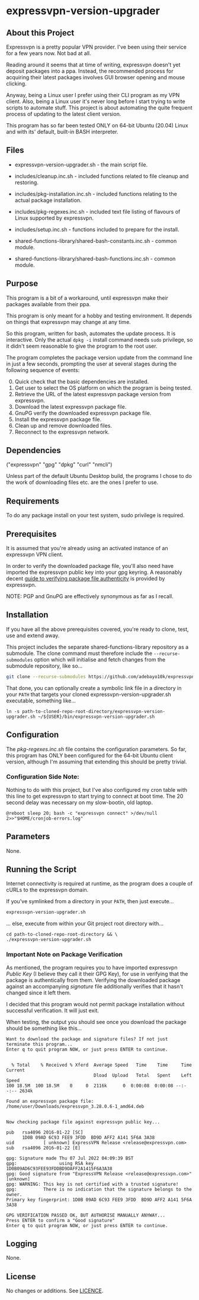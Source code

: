 # expressvpn-version-upgrader

## About this Project

Expressvpn is a pretty popular VPN provider. I've been using their service for a few years now. Not bad at all.

Reading around it seems that at time of writing, expressvpn doesn't yet deposit packages into a ppa. Instead, the recommended process for acquiring their latest packages involves GUI browser opening and mouse clicking.

Anyway, being a Linux user I prefer using their CLI program as my VPN client. Also, being a Linux user it's never long before I start trying to write scripts to automate stuff. This project is about automating the quite frequent process of updating to the latest client version.

This program has so far been tested ONLY on 64-bit Ubuntu (20.04) Linux and with its' default, built-in BASH interpreter.

## Files
- expressvpn-version-upgrader.sh - the main script file.
- includes/cleanup.inc.sh - included functions related to file cleanup and restoring.
- includes/pkg-installation.inc.sh - included functions relating to the actual package installation.
- includes/pkg-regexes.inc.sh - included text file listing of flavours of Linux supported by expressvpn.
- includes/setup.inc.sh - functions included to prepare for the install.

- shared-functions-library/shared-bash-constants.inc.sh - common module.
- shared-functions-library/shared-bash-functions.inc.sh - common module.

## Purpose

This program is a bit of a workaround, until expressvpn make their packages available from their ppa.

This program is only meant for a hobby and testing environment. It depends on things that expressvpn may change at any time.

So this program, written for bash, automates the update process. It is interactive. Only the actual `dpkg -i` install command needs `sudo` privilege, so it didn't seem reasonable to give the program to the root user. 

The program completes the package version update from the command line in just a few seconds, prompting the user at several stages during the following sequence of events:

0. Quick check that the basic dependencies are installed.
1. Get user to select the OS platform on which the program is being tested.
2. Retrieve the URL of the latest expressvpn package version from expressvpn.
3. Download the latest expressvpn package file.
4. GnuPG verify the downloaded expressvpn package file.
5. Install the expressvpn package file.
6. Clean up and remove downloaded files.
7. Reconnect to the expressvpn network.


## Dependencies

("expressvpn" "gpg" "dpkg" "curl" "nmcli")

Unless part of the default Ubuntu Desktop build, the programs I chose to do the work of downloading files etc. are the ones I prefer to use.

## Requirements

To do any package install on your test system, sudo privilege is required.

## Prerequisites

It is assumed that you're already using an activated instance of an expressvpn VPN client.

In order to verify the downloaded package file, you'll also need have imported the expressvpn public key into your gpg keyring. A reasonably decent [guide to verifying package file authenticity](https://www.expressvpn.com/support/vpn-setup/pgp-for-linux/) is provided by expressvpn.

NOTE: PGP and GnuPG are effectively synonymous as far as I recall.

## Installation

If you have all the above prerequisites covered, you're ready to clone, test, use and extend away.

This project includes the separate shared-functions-library repository as a submodule. The clone command must therefore include the `--recurse-submodules` option which will initialise and fetch changes from the submodule repository, like so...

``` bash
git clone --recurse-submodules https://github.com/adebayo10k/expressvpn-version-upgrader.git

```

That done, you can optionally create a symbolic link file in a directory in your `PATH` that targets your cloned expressvpn-version-upgrader.sh executable, something like...

```
ln -s path-to-cloned-repo-root-directory/expressvpn-version-upgrader.sh ~/${USER}/bin/expressvpn-version-upgrader.sh
```


## Configuration

The _pkg-regexes.inc.sh_ file contains the configuration parameters.
So far, this program has ONLY been configured for the 64-bit Ubuntu client version, although I'm assuming that extending this should be pretty trivial.

### Configuration Side Note:

Nothing to do with this project, but I've also configured my cron table with this line to get expressvpn to start trying to connect at boot time. The 20 second delay was necessary on my slow-bootin, old laptop.

```
@reboot sleep 20; bash -c "expressvpn connect" >/dev/null 2>>"$HOME/cronjob-errors.log"
```

## Parameters

None.


## Running the Script

Internet connectivity is required at runtime, as the program does a couple of cURLs to the expressvpn domain.

If you've symlinked from a directory in your `PATH`, then just execute...
``` bash
expressvpn-version-upgrader.sh
```

... else, execute from within your Git project root directory with...

```
cd path-to-cloned-repo-root-directory && \
./expressvpn-version-upgrader.sh
```

### Important Note on Package Verification

As mentioned, the program requires you to have imported expressvpn _Public Key_ (I believe they call it their GPG Key), for use in verifying that the package is authentically from them. Verifying the downloaded package against an accompanying _signature_ file additionally verifies that it hasn't changed since it left them.

I decided that this program would not permit package installation without successful verification. It will just exit.

When testing, the output you should see once you download the package should be something like this...
```
Want to download the package and signature files? If not just terminate this program...
Enter q to quit program NOW, or just press ENTER to continue.


  % Total    % Received % Xferd  Average Speed   Time    Time     Time  Current
                                 Dload  Upload   Total   Spent    Left  Speed
100 18.5M  100 18.5M    0     0  2116k      0  0:00:08  0:00:08 --:--:-- 2634k

Found an expressvpn package file: /home/user/Downloads/expressvpn_3.28.0.6-1_amd64.deb


Now checking package file against expressvpn public key...

pub   rsa4096 2016-01-22 [SC]
      1D0B 09AD 6C93 FEE9 3FDD  BD9D AFF2 A141 5F6A 3A38
uid           [ unknown] ExpressVPN Release <release@expressvpn.com>
sub   rsa4096 2016-01-22 [E]

gpg: Signature made Thu 07 Jul 2022 04:09:39 BST
gpg:                using RSA key 1D0B09AD6C93FEE93FDDBD9DAFF2A1415F6A3A38
gpg: Good signature from "ExpressVPN Release <release@expressvpn.com>" [unknown]
gpg: WARNING: This key is not certified with a trusted signature!
gpg:          There is no indication that the signature belongs to the owner.
Primary key fingerprint: 1D0B 09AD 6C93 FEE9 3FDD  BD9D AFF2 A141 5F6A 3A38

GPG VERIFICATION PASSED OK, BUT AUTHORISE MANUALLY ANYWAY...
Press ENTER to confirm a "Good signature"
Enter q to quit program NOW, or just press ENTER to continue.
```

## Logging

None.

## License
No changes or additions. See [LICENCE](./LICENSE).


